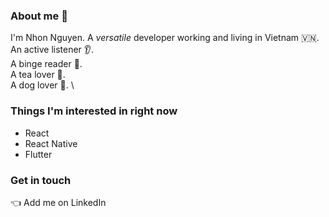 ### About me 👋
I'm Nhon Nguyen. 
A *_versatile_* developer working and living in Vietnam 🇻🇳. \
An active listener 👂. \
A binge reader 📙. \
A tea lover 🍵. \
A dog lover 🐶. \

### Things I'm interested in right now
- React
- React Native
- Flutter

### Get in touch
👈 Add me on LinkedIn
